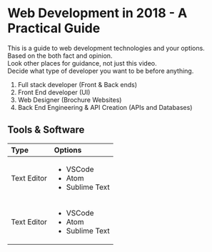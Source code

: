 




# Web Development in 2018 - A Practical Guide

This is a guide to web development technologies and your options.  
Based on the both fact and opinion.  
Look other places for guidance, not just this video.  
Decide what type of developer you want to be before anything.  
1. Full stack developer (Front & Back ends)
1. Front End developer (UI)
1. Web Designer (Brochure Websites)
1. Back End Engineering & API Creation (APIs and Databases)

## Tools & Software
| Type   | Options   |
| :---   | :---   |
| Text Editor   | <ul><li><a>VSCode</a></li><li><a>Atom</a></li><li><a>Sublime Text</a></li></ul>   |
| Text Editor   | <ul><li><a>VSCode</a></li><li><a>Atom</a></li><li><a>Sublime Text</a></li></ul>   |
